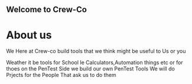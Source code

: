 ## Welcome to Crew-Co

# About us

We Here at Crew-co build tools that we think might be useful to Us or you

Weather it be tools for School Ie Calculators,Automation things etc or for thoes on the PenTest Side we build our own PenTest Tools
We will do Prjects for the People That ask us to do them

<!--

**Here are some ideas to get you started:**

🙋‍♀️ A short introduction - what is your organization all about?
🌈 Contribution guidelines - how can the community get involved?
👩‍💻 Useful resources - where can the community find your docs? Is there anything else the community should know?
🍿 Fun facts - what does your team eat for breakfast?
🧙 Remember, you can do mighty things with the power of [Markdown](https://docs.github.com/github/writing-on-github/getting-started-with-writing-and-formatting-on-github/basic-writing-and-formatting-syntax)
-->
